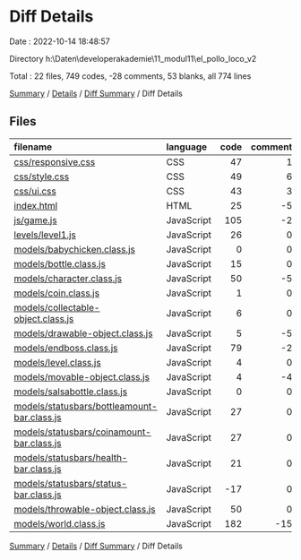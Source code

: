 # Diff Details

Date : 2022-10-14 18:48:57

Directory h:\\Daten\\developerakademie\\11_modul11\\el_pollo_loco_v2

Total : 22 files,  749 codes, -28 comments, 53 blanks, all 774 lines

[Summary](results.md) / [Details](details.md) / [Diff Summary](diff.md) / Diff Details

## Files
| filename | language | code | comment | blank | total |
| :--- | :--- | ---: | ---: | ---: | ---: |
| [css/responsive.css](/css/responsive.css) | CSS | 47 | 1 | 5 | 53 |
| [css/style.css](/css/style.css) | CSS | 49 | 6 | 7 | 62 |
| [css/ui.css](/css/ui.css) | CSS | 43 | 3 | 8 | 54 |
| [index.html](/index.html) | HTML | 25 | -5 | 6 | 26 |
| [js/game.js](/js/game.js) | JavaScript | 105 | -2 | -8 | 95 |
| [levels/level1.js](/levels/level1.js) | JavaScript | 26 | 0 | 6 | 32 |
| [models/babychicken.class.js](/models/babychicken.class.js) | JavaScript | 0 | 0 | 1 | 1 |
| [models/bottle.class.js](/models/bottle.class.js) | JavaScript | 15 | 0 | 4 | 19 |
| [models/character.class.js](/models/character.class.js) | JavaScript | 50 | -5 | -12 | 33 |
| [models/coin.class.js](/models/coin.class.js) | JavaScript | 1 | 0 | 1 | 2 |
| [models/collectable-object.class.js](/models/collectable-object.class.js) | JavaScript | 6 | 0 | -1 | 5 |
| [models/drawable-object.class.js](/models/drawable-object.class.js) | JavaScript | 5 | -5 | -3 | -3 |
| [models/endboss.class.js](/models/endboss.class.js) | JavaScript | 79 | -2 | 12 | 89 |
| [models/level.class.js](/models/level.class.js) | JavaScript | 4 | 0 | 0 | 4 |
| [models/movable-object.class.js](/models/movable-object.class.js) | JavaScript | 4 | -4 | -6 | -6 |
| [models/salsabottle.class.js](/models/salsabottle.class.js) | JavaScript | 0 | 0 | 1 | 1 |
| [models/statusbars/bottleamount-bar.class.js](/models/statusbars/bottleamount-bar.class.js) | JavaScript | 27 | 0 | 6 | 33 |
| [models/statusbars/coinamount-bar.class.js](/models/statusbars/coinamount-bar.class.js) | JavaScript | 27 | 0 | 6 | 33 |
| [models/statusbars/health-bar.class.js](/models/statusbars/health-bar.class.js) | JavaScript | 21 | 0 | 5 | 26 |
| [models/statusbars/status-bar.class.js](/models/statusbars/status-bar.class.js) | JavaScript | -17 | 0 | -2 | -19 |
| [models/throwable-object.class.js](/models/throwable-object.class.js) | JavaScript | 50 | 0 | 9 | 59 |
| [models/world.class.js](/models/world.class.js) | JavaScript | 182 | -15 | 8 | 175 |

[Summary](results.md) / [Details](details.md) / [Diff Summary](diff.md) / Diff Details